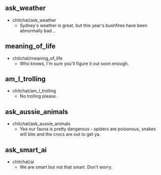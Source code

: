 ## ask_weather
* chitchat/ask_weather
    - Sydney's weather is great, but this year's bushfires have been abnormally bad...

## meaning_of_life
* chitchat/meaning_of_life
    - Who knows, I'm sure you'll figure it out soon enough.

## am_I_trolling
* chitchat/am_I_trolling
    - No trolling please.

## ask_aussie_animals
* chitchat/ask_aussie_animals
    - Yea our fauna is pretty dangerous - spiders are poisonous, snakes will bite and the crocs are out to get ya.

## ask_smart_ai
* chitchat/ai
    - We are smart but not that smart. Don't worry.